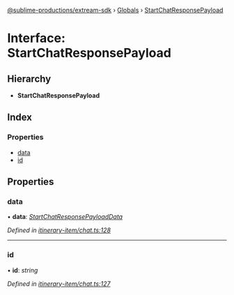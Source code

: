 [@sublime-productions/extream-sdk](../README.md) › [Globals](../globals.md) › [StartChatResponsePayload](startchatresponsepayload.md)

# Interface: StartChatResponsePayload

## Hierarchy

* **StartChatResponsePayload**

## Index

### Properties

* [data](startchatresponsepayload.md#data)
* [id](startchatresponsepayload.md#id)

## Properties

###  data

• **data**: *[StartChatResponsePayloadData](startchatresponsepayloaddata.md)*

*Defined in [itinerary-item/chat.ts:128](https://github.com/Extream-SaaS/ex-sdk/blob/1c866e4/src/itinerary-item/chat.ts#L128)*

___

###  id

• **id**: *string*

*Defined in [itinerary-item/chat.ts:127](https://github.com/Extream-SaaS/ex-sdk/blob/1c866e4/src/itinerary-item/chat.ts#L127)*
